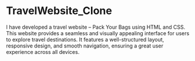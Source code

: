 # TravelWebsite_Clone
I have developed a travel website – Pack Your Bags using HTML and CSS. This website provides a seamless and visually appealing interface for users to explore travel destinations. It features a well-structured layout, responsive design, and smooth navigation, ensuring a great user experience across all devices.
